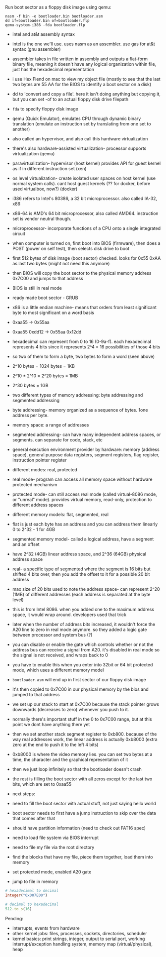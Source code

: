 Run boot sector as a floppy disk image using qemu:

```
nasm -f bin -o bootloader.bin bootloader.asm
dd if=bootloader.bin of=bootloader.flp
qemu-system-i386 -fda bootloader.flp
```

- intel and at&t assembly syntax
- intel is the one we'll use. uses nasm as an assembler. use gas for at&t syntax (gnu assembler)
- assembler takes in file written in assembly and outputs a flat-form binary file, meaning it doesn't have any logical organization within file, just has the hexadecimal representation
- i use Hex Fiend on mac to view my object file (mostly to see that the last two bytes are 55 AA for the BIOS to identify a boot sector on a disk)
- dd to 'convert and copy a file'. here it isn't doing anything but copying it, but you can set -of to an actual floppy disk drive filepath
- `fda` to specify floppy disk image
- qemu (Quick Emulator), emulates CPU through dynamic binary translation (emulate an instruction set by translating from one set to another)
- also called an hypervisor, and also call this hardware virtualization
- there's also hardware-assisted virtualization- processor supports virtualization (qemu)
- paravirtualization- hypervisor (host kernel) provides API for guest kernel as if in different instruction set (xen)
- os level virtualization- create isolated user spaces on host kernel (use normal system calls). cant host guest kernels (?? for docker, before used virtualbox, now?) (docker)
- i386 refers to Intel's 80386, a 32 bit microprocessor. also called IA-32, x86
- x86-64 is AMD's 64 bit microprocessor, also called AMD64. instruction set is vendor neutral though.
- microprocessor- incorporate functions of a CPU onto a single integrated circuit
- when computer is turned on, first boot into BIOS (firmware), then does a POST (power on self test), then selects disk drive to boot
- first 512 bytes of disk image (boot sector) checked. looks for 0x55 0xAA as last two bytes (might not need this anymore)
- then BIOS will copy the boot sector to the physical memory address 0x7C00 and jumps to that address
- BIOS is still in real mode
- ready made boot sector - GRUB
- x86 is a little endian machine- means that orders from least significant byte to most significant on a word basis
- 0xaa55 -> 0x55aa
- 0xaa55 0xdd12 -> 0x55aa 0x12dd
- hexadecimal can represent from 0 to 16 (0-9a-f). each hexadecimal represents 4 bits since it represents 2^4 = 16 possibilities of those 4 bits
- so two of them to form a byte, two bytes to form a word (seen above)
- 2^10 bytes = 1024 bytes = 1KB
- 2^10 * 2^10 = 2^20 bytes = 1MB
- 2^30 bytes = 1GB
- two different types of memory addressing: byte addressing and segmented addressing
- byte addressing- memory organized as a sequence of bytes. 1one address per byte.
- memory space: a range of addresses
- segmented addressing- can have many independent address spaces, or segments. can separate for code, stack, etc
- general execution environment provider by hardware: memory (address space), general purpose data registers, segment registers, flag register, instruction pointer register
- different modes: real, protected
- real mode- program can access all memory space without hardware protected mechanism
- protected mode- can still access real mode (called virtual-8086 mode, or "unreal" mode). provides virtual memory, read-only, protection to different address spaces
- different memory models: flat, segmented, real
- flat is just each byte has an address and you can address them linearly 0 to 2^32 - 1 for 4GB
- segmented memory model- called a logical address, have a segment and an offset
- have 2^32 (4GB) linear address space, and 2^36 (64GB) physical address space
- real- a specific type of segmented where the segment is 16 bits but shifted 4 bits over, then you add the offset to it for a possible 20 bit address
- max size of 20 bits used to note the address space- can represent 2^20 (1MB) of different addresses (each address is separated at the byte level)
- this is from Intel 8086. when you added one to the maximum address space, it would wrap around. developers used that trick
- later when the number of address bits increased, it wouldn't force the A20 line to zero in real mode anymore. so they added a logic gate between processor and system bus (?)
- you can disable or enable the gate which controls whether or not the address bus can receive a signal from A20. it's disabled in real mode so the signal is not received, and wraps back to 0
- you have to enable this when you enter into 32bit or 64 bit protected mode, which uses a different memory model
- `bootloader.asm` will end up in first sector of our floppy disk image
- it's then copied to 0x7C00 in our physical memory by the bios and jumped to that address
- we set up our stack to start at 0x7C00 because the stack pointer grows downwards (decreases to zero) whenever you push to it.
- normally there's important stuff in the 0 to 0x7C00 range, but at this point we dont have anything there yet
- then we set another stack segment register to 0xb800. because of the way real addresses work, the linear address is actually 0xb8000 (extra zero at the end to push it to the left 4 bits)
- 0xb8000 is where the video memory lies. you can set two bytes at a time, the character and the graphical representation of it
- then we just loop infinitely so that the bootloader doesn't crash
- the rest is filling the boot sector with all zeros except for the last two bits, which are set to 0xaa55

- next steps:
- need to fill the boot sector with actual stuff, not just saying hello world
- boot sector needs to first have a jump instruction to skip over the data that comes after that
- should have partition information (need to check out FAT16 spec)
- need to load file system via BIOS interrupt
- need to file my file via the root directory
- find the blocks that have my file, piece them together, load them into memory
- set protected mode, enabled A20 gate
- jump to file in memory

```ruby
# hexadecimal to decimal
Integer("0x007E00")

# decimal to hexadecimal
512.to_s(16)
```


Pending:
- interrupts, events from hardware
- other kernel jobs: files, processes, sockets, directories, scheduler
- kernel basics: print strings, integer, output to serial port, working interrupt/exception handling system, memory map (virtual/physical), heap
